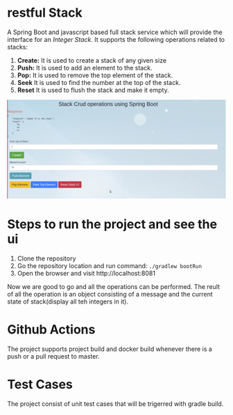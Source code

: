 # restful Stack

A Spring Boot and javascript based full stack service which will provide the interface for an *Integer Stack*.
It supports the following operations related to stacks:

1. **Create:** It is used to create a stack of any given size
1. **Push:** It is used to add an element to the stack.
1. **Pop:** It is used to remove the top element of the stack.
1. **Seek** It is used to find the number at the top of the stack.
1. **Reset** It is used to flush the stack and make it empty.

![Restful Stack UI](images/stack.png)

# Steps to run the project and see the ui

1. Clone the repository
1. Go the repository location and run command: ```./gradlew bootRun ```
1. Open the browser and visit http://localhost:8081

Now we are good to go and all the operations can be performed.
The reult of all the operation is an object consisting of a message and the current state of stack(display all teh integers in it).

# Github Actions
The project supports project build and docker build whenever there is a push or a pull request to master.

# Test Cases
The project consist of unit test cases that will be trigerred with gradle build.


